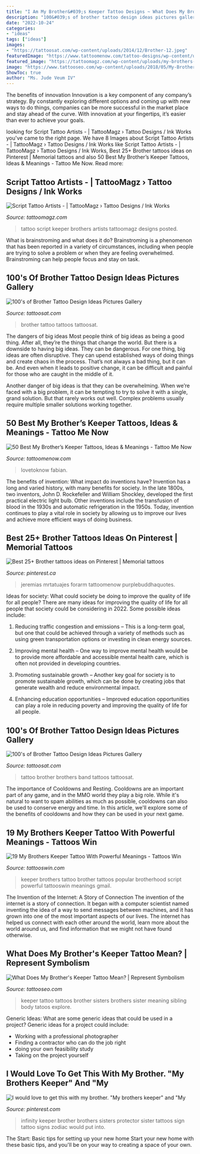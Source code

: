 ```yaml
---
title: "I Am My Brother&#039;s Keeper Tattoo Designs ~ What Does My Brother&#039;s Keeper Tattoo Mean?"
description: "100&#039;s of brother tattoo design ideas pictures gallery"
date: "2022-10-24"
categories:
- "ideas"
tags: ["ideas"]
images:
- "https://tattoosat.com/wp-content/uploads/2014/12/Brother-12.jpeg"
featuredImage: "https://www.tattoomenow.com/tattoo-designs/wp-content/uploads/2020/01/My-Brothers-Keeper-Tattoo-collarbone-02.jpg"
featured_image: "https://tattoomagz.com/wp-content/uploads/my-brothers-keeper-tattoo-script-tattoo-artists-49214.jpg"
image: "https://www.tattooseo.com/wp-content/uploads/2018/05/My-Brothers-Keeper-Tattoo-Meaning-13.jpg"
ShowToc: true
author: "Ms. Jude Veum IV"
---
```



The benefits of innovation
Innovation is a key component of any company’s strategy. By constantly exploring different options and coming up with new ways to do things, companies can be more successful in the market place and stay ahead of the curve. With innovation at your fingertips, it’s easier than ever to achieve your goals.

	

		
looking for Script Tattoo Artists - | TattooMagz › Tattoo Designs / Ink Works you've came to the right page. We have 8 Images about Script Tattoo Artists - | TattooMagz › Tattoo Designs / Ink Works like Script Tattoo Artists - | TattooMagz › Tattoo Designs / Ink Works, Best 25+ Brother tattoos ideas on Pinterest | Memorial tattoos and also 50 Best My Brother’s Keeper Tattoos, Ideas &amp; Meanings - Tattoo Me Now. Read more:
		
    
## Script Tattoo Artists - | TattooMagz › Tattoo Designs / Ink Works

<img loading=lazy src="https://tattoomagz.com/wp-content/uploads/my-brothers-keeper-tattoo-script-tattoo-artists-49214.jpg" onerror="this.onerror=null;this.src='https://tse1.mm.bing.net/th?id=OIP.WlDTNjcv5kF4YdiNYaKc1wHaE8&amp;pid=15.1';" alt="Script Tattoo Artists - | TattooMagz › Tattoo Designs / Ink Works">

_Source: tattoomagz.com_

>tattoo script keeper brothers artists tattoomagz designs posted. 

	

What is brainstroming and what does it do?
Brainstroming is a phenomenon that has been reported in a variety of circumstances, including when people are trying to solve a problem or when they are feeling overwhelmed. Brainstroming can help people focus and stay on task.

    
## 100&#039;s Of Brother Tattoo Design Ideas Pictures Gallery

<img loading=lazy src="http://tattoosat.com/wp-content/uploads/2014/12/Brother-10.jpg" onerror="this.onerror=null;this.src='https://tse3.mm.bing.net/th?id=OIP.WvBK8noLj8gG-l4AOflsZwHaGL&amp;pid=15.1';" alt="100&#039;s of Brother Tattoo Design Ideas Pictures Gallery">

_Source: tattoosat.com_

>brother tattoo tattoos tattoosat. 

	

The dangers of big ideas
Most people think of big ideas as being a good thing. After all, they’re the things that change the world. But there is a downside to having big ideas. They can be dangerous.
For one thing, big ideas are often disruptive. They can upend established ways of doing things and create chaos in the process. That’s not always a bad thing, but it can be. And even when it leads to positive change, it can be difficult and painful for those who are caught in the middle of it.

Another danger of big ideas is that they can be overwhelming. When we’re faced with a big problem, it can be tempting to try to solve it with a single, grand solution. But that rarely works out well. Complex problems usually require multiple smaller solutions working together.

    
## 50 Best My Brother’s Keeper Tattoos, Ideas &amp; Meanings - Tattoo Me Now

<img loading=lazy src="https://www.tattoomenow.com/tattoo-designs/wp-content/uploads/2020/01/My-Brothers-Keeper-Tattoo-collarbone-02.jpg" onerror="this.onerror=null;this.src='https://tse4.mm.bing.net/th?id=OIP.ZpPCZibMybfIhpf9VGKYtgHaFj&amp;pid=15.1';" alt="50 Best My Brother’s Keeper Tattoos, Ideas &amp; Meanings - Tattoo Me Now">

_Source: tattoomenow.com_

>lovetoknow fabian. 

	

The benefits of invention: What impact do inventions have?
Invention has a long and varied history, with many benefits for society. In the late 1800s, two inventors, John D. Rockefeller and William Shockley, developed the first practical electric light bulb. Other inventions include the transfusion of blood in the 1930s and automatic refrigeration in the 1950s. Today, invention continues to play a vital role in society by allowing us to improve our lives and achieve more efficient ways of doing business.

    
## Best 25+ Brother Tattoos Ideas On Pinterest | Memorial Tattoos

<img loading=lazy src="https://i.pinimg.com/736x/72/f1/4c/72f14c98db15c026bb1fc0697c34c180.jpg" onerror="this.onerror=null;this.src='https://tse3.mm.bing.net/th?id=OIP.zJO40U-vKch295LVGB_YWQHaHa&amp;pid=15.1';" alt="Best 25+ Brother tattoos ideas on Pinterest | Memorial tattoos">

_Source: pinterest.ca_

>jeremias mrtatuajes forarm tattoomenow purplebuddhaquotes. 

	

Ideas for society: What could society be doing to improve the quality of life for all people?
There are many ideas for improving the quality of life for all people that society could be considering in 2022. Some possible ideas include: 
1. Reducing traffic congestion and emissions – This is a long-term goal, but one that could be achieved through a variety of methods such as using green transportation options or investing in clean energy sources. 

2. Improving mental health – One way to improve mental health would be to provide more affordable and accessible mental health care, which is often not provided in developing countries. 

3. Promoting sustainable growth – Another key goal for society is to promote sustainable growth, which can be done by creating jobs that generate wealth and reduce environmental impact. 

4. Enhancing education opportunities – Improved education opportunities can play a role in reducing poverty and improving the quality of life for all people. 


    
## 100&#039;s Of Brother Tattoo Design Ideas Pictures Gallery

<img loading=lazy src="https://tattoosat.com/wp-content/uploads/2014/12/Brother-12.jpeg" onerror="this.onerror=null;this.src='https://tse2.mm.bing.net/th?id=OIP.1RyjkkNCN95A2NREqipuPQHaFj&amp;pid=15.1';" alt="100&#039;s of Brother Tattoo Design Ideas Pictures Gallery">

_Source: tattoosat.com_

>tattoo brother brothers band tattoos tattoosat. 

	

The importance of Cooldowns and Resting.
Cooldowns are an important part of any game, and in the MMO world they play a big role. While it's natural to want to spam abilities as much as possible, cooldowns can also be used to conserve energy and time. In this article, we'll explore some of the benefits of cooldowns and how they can be used in your next game.

    
## 19 My Brothers Keeper Tattoo With Powerful Meanings - Tattoos Win

<img loading=lazy src="http://tattooswin.com/wp-content/uploads/2016/02/Brothers-Keeper-Script-1.jpg" onerror="this.onerror=null;this.src='https://tse4.mm.bing.net/th?id=OIP.E7LtdX1H6LRHe7C21rf_GAHaD9&amp;pid=15.1';" alt="19 My Brothers Keeper Tattoo With Powerful Meanings - Tattoos Win">

_Source: tattooswin.com_

>keeper brothers tattoo brother tattoos popular brotherhood script powerful tattooswin meanings gmail. 

	

The Invention of the Internet: A Story of Connection
The invention of the internet is a story of connection. It began with a computer scientist named inventing the idea of a way to send messages between machines, and it has grown into one of the most important aspects of our lives. The internet has helped us connect with each other around the world, learn more about the world around us, and find information that we might not have found otherwise.

    
## What Does My Brother&#039;s Keeper Tattoo Mean? | Represent Symbolism

<img loading=lazy src="https://www.tattooseo.com/wp-content/uploads/2018/05/My-Brothers-Keeper-Tattoo-Meaning-13.jpg" onerror="this.onerror=null;this.src='https://tse3.mm.bing.net/th?id=OIP.QirtHKn1DBcue9988VDe_AAAAA&amp;pid=15.1';" alt="What Does My Brother&#039;s Keeper Tattoo Mean? | Represent Symbolism">

_Source: tattooseo.com_

>keeper tattoo tattoos brother sisters brothers sister meaning sibling body tatoos explore. 

	

Generic Ideas: What are some generic ideas that could be used in a project?
Generic ideas for a project could include: 
- Working with a professional photographer 
- Finding a contractor who can do the job right 
- doing your own feasibility study 
- Taking on the project yourself

    
## I Would Love To Get This With My Brother. &quot;My Brothers Keeper&quot; And &quot;My

<img loading=lazy src="https://i.pinimg.com/originals/ad/d0/a0/add0a0c5da99f4aa1cd8241339554cbd.jpg" onerror="this.onerror=null;this.src='https://tse1.mm.bing.net/th?id=OIP.RHgq2eR41BrFCwRddlQPKAHaFj&amp;pid=15.1';" alt="I would love to get this with my brother. &quot;My brothers keeper&quot; and &quot;My">

_Source: pinterest.com_

>infinity keeper brother brothers sisters protector sister tattoos sign tattoo signs zodiac would put into. 

	

The Start: Basic tips for setting up your new home
Start your new home with these basic tips, and you'll be on your way to creating a space of your own.

